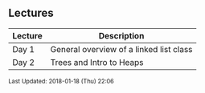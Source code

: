 ## Lectures
| Lecture | Description|
 | ------------|------------|
 |  Day 1  |  General overview of a linked list class |
 |  Day 2  |  Trees and Intro to Heaps |

<sup>Last Updated: 2018-01-18 (Thu) 22:06</sup>